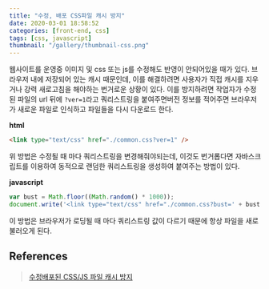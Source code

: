 ```yaml
---
title: "수정, 배포 CSS파일 캐시 방지"
date: 2020-03-01 18:58:52
categories: [front-end, css]
tags: [css, javascript]
thumbnail: "/gallery/thumbnail-css.png"
---
```


웹사이트를 운영중 이미지 및 css 또는 js를 수정해도 반영이 안되어있을 때가 있다. 브라우저 내에 저장되어 있는 캐시 때문인데, 이를 해결하려면 사용자가 직접 캐시를 지우거나 강력 새로고침을 해야하는 번거로운 상황이 있다. 이를 방지하려면 작업자가 수정된 파일의 url 뒤에 `?ver=1`라고 쿼리스트링을 붙여주면버전 정보를 적어주면 브라우저가 새로운 파일로 인식하고 파일들을 다시 다운로드 한다.

<!-- more -->

**html**
```html
<link type="text/css" href="./common.css?ver=1" />
```

위 방법은 수정될 때 마다 쿼리스트링을 변경해줘야되는데, 이것도 번거롭다면 자바스크립트를 이용하여 동적으로 랜덤한 쿼리스트링을 생성하여 붙여주는 방법이 있다.

**javascript**
```javascript
var bust = Math.floor((Math.random() * 1000));
document.write('<link type="text/css" href="./common.css?bust=' + bust + '" />');
```

이 방법은 브라우저가 로딩될 때 마다 쿼리스트링 값이 다르기 때문에 항상 파일을 새로 불러오게 된다.

## References
> [수정배포된 CSS/JS 파일 캐시 방지](https://www.letmecompile.com/css-js-파일-캐시-방지/)
